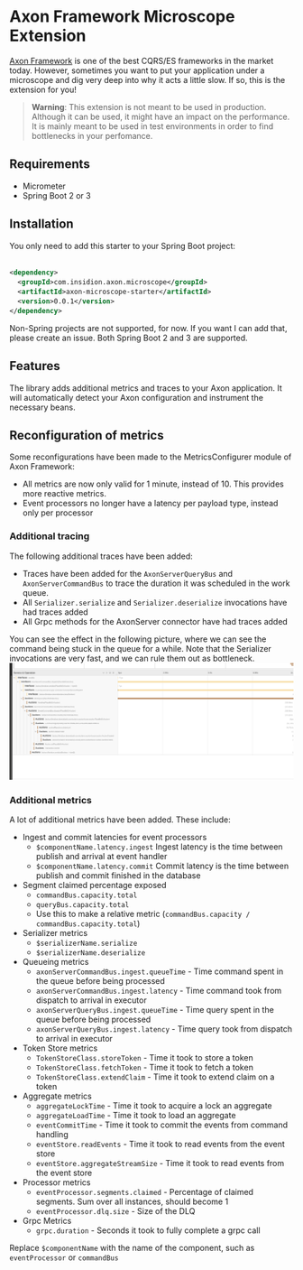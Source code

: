 # Axon Framework Microscope Extension

[Axon Framework](https://developer.axoniq.io/axon-framework/overview) is one of the best CQRS/ES frameworks in the
market today.
However, sometimes you want to put your application under a microscope and dig very deep into why it acts a little slow.
If so, this is the extension for you!

> **Warning**: This extension is not meant to be used in production. Although it can be used, it might have an impact on
> the performance.
> It is mainly meant to be used in test environments in order to find bottlenecks in your perfomance.

## Requirements

- Micrometer
- Spring Boot 2 or 3

## Installation

You only need to add this starter to your Spring Boot project:

```xml

<dependency>
  <groupId>com.insidion.axon.microscope</groupId>
  <artifactId>axon-microscope-starter</artifactId>
  <version>0.0.1</version>
</dependency>
```

Non-Spring projects are not supported, for now. If you want I can add that, please create an issue.
Both Spring Boot 2 and 3 are supported.

## Features

The library adds additional metrics and traces to your Axon application. It will automatically detect your Axon
configuration and instrument the necessary beans.

## Reconfiguration of metrics

Some reconfigurations have been made to the MetricsConfigurer module of Axon Framework:

- All metrics are now only valid for 1 minute, instead of 10. This provides more reactive metrics.
- Event processors no longer have a latency per payload type, instead only per processor

### Additional tracing

The following additional traces have been added:

- Traces have been added for the `AxonServerQueryBus` and `AxonServerCommandBus` to trace the duration it was scheduled
  in the work queue.
- All `Serializer.serialize` and `Serializer.deserialize` invocations have had traces added
- All Grpc methods for the AxonServer connector have had traces added

You can see the effect in the following picture, where we can see the command being stuck in the queue for a while. Note
that the Serializer invocations are very fast, and we can rule them out as bottleneck.
![Serializer and CommandBus traces](.github/tracing.png)

### Additional metrics

A lot of additional metrics have been added. These include:

- Ingest and commit latencies for event processors
  - `$componentName.latency.ingest` Ingest latency is the time between publish and arrival at event handler
  - `$componentName.latency.commit` Commit latency is the time between publish and commit finished in the database
- Segment claimed percentage exposed
  - `commandBus.capacity.total`
  - `queryBus.capacity.total`
  - Use this to make a relative metric (`commandBus.capacity / commandBus.capacity.total`)
- Serializer metrics
  - `$serializerName.serialize`
  - `$serializerName.deserialize`
- Queueing metrics
  - `axonServerCommandBus.ingest.queueTime` - Time command spent in the queue before being processed
  - `axonServerCommandBus.ingest.latency` - Time command took from dispatch to arrival in executor
  - `axonServerQueryBus.ingest.queueTime` - Time query spent in the queue before being processed
  - `axonServerQueryBus.ingest.latency` - Time query took from dispatch to arrival in executor
- Token Store metrics
  - `TokenStoreClass.storeToken` - Time it took to store a token
  - `TokenStoreClass.fetchToken` - Time it took to fetch a token
  - `TokenStoreClass.extendClaim` - Time it took to extend claim on a token
- Aggregate metrics
  - `aggregateLockTime` - Time it took to acquire a lock an aggregate
  - `aggregateLoadTime` - Time it took to load an aggregate
  - `eventCommitTime` - Time it took to commit the events from command handling
  - `eventStore.readEvents` - Time it took to read events from the event store
  - `eventStore.aggregateStreamSize` - Time it took to read events from the event store
- Processor metrics
  - `eventProcessor.segments.claimed` - Percentage of claimed segments. Sum over all instances, should become 1
  - `eventProcessor.dlq.size` - Size of the DLQ
- Grpc Metrics
  - `grpc.duration` - Seconds it took to fully complete a grpc call

Replace `$componentName` with the name of the component, such as `eventProcessor` or `commandBus`
